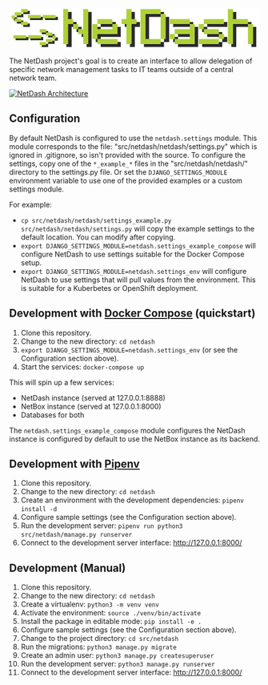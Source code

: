 ![NetDash](docs/netdash-logo-small.png)

The NetDash project's goal is to create an interface to allow delegation of specific network management tasks to IT teams outside of a central network team. 

[![NetDash Architecture](https://docs.google.com/drawings/d/e/2PACX-1vQEr6ikrwHVAFtjBPgm5zIL8UZib4GsF8H3KgNbUxm5o9MhwRb_vgnz_gG_bUHd03ORH6RiCo2OFFCj/pub?h=800)](https://docs.google.com/drawings/d/1A859k49JQTn8-IcRoAqisa9Si5KzwJtGTJynPENe2cU/edit)

## Configuration

By default NetDash is configured to use the `netdash.settings` module. This module corresponds to the file: "src/netdash/netdash/settings.py" which is ignored in .gitignore, so isn't provided with the source. To configure the settings, copy one of the `*_example_*` files in the "src/netdash/netdash/" directory to the settings.py file. Or set the `DJANGO_SETTINGS_MODULE` environment variable to use one of the provided examples or a custom settings module.

For example:
  - `cp src/netdash/netdash/settings_example.py src/netdash/netdash/settings.py` will copy the example settings to the default location. You can modify after copying.
  - `export DJANGO_SETTINGS_MODULE=netdash.settings_example_compose` will configure NetDash to use settings suitable for the Docker Compose setup.
  - `export DJANGO_SETTINGS_MODULE=netdash.settings_env` will configure NetDash to use settings that will pull values from the environment. This is suitable for a Kuberbetes or OpenShift deployment.

## Development with [Docker Compose](https://docs.docker.com/compose/) (quickstart)

1. Clone this repository.
2. Change to the new directory: `cd netdash`
3. `export DJANGO_SETTINGS_MODULE=netdash.settings_env` (or see the Configuration section above).
4. Start the services: `docker-compose up`

This will spin up a few services:
  - NetDash instance (served at 127.0.0.1:8888)
  - NetBox instance (served at 127.0.0.1:8000)
  - Databases for both

The `netdash.settings_example_compose` module configures the NetDash instance is configured by default to use the NetBox instance as its backend.


## Development with [Pipenv](https://pipenv.readthedocs.io/)

1. Clone this repository.
2. Change to the new directory: `cd netdash`
3. Create an environment with the development dependencies: `pipenv install -d`
4. Configure sample settings (see the Configuration section above).
5. Run the development server: `pipenv run python3 src/netdash/manage.py runserver`
6. Connect to the development server interface: <http://127.0.0.1:8000/>


## Development (Manual)

1. Clone this repository.
2. Change to the new directory: `cd netdash`
3. Create a virtualenv: `python3 -m venv venv`
4. Activate the environment: `source ./venv/bin/activate`
5. Install the package in editable mode: `pip install -e .`
6. Configure sample settings (see the Configuration section above).
7. Change to the project directory: `cd src/netdash`
8. Run the migrations: `python3 manage.py migrate`
9. Create an admin user: `python3 manage.py createsuperuser`
10. Run the development server: `python3 manage.py runserver`
11. Connect to the development server interface: <http://127.0.0.1:8000/>
